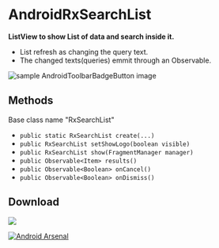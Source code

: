 # AndroidRxSearchList

**ListView to show List of data and search inside it.**   
- List refresh as changing the query text.
- The changed texts(queries) emmit through an Observable<String>.


![sample AndroidToolbarBadgeButton image](https://github.com/Mojtaba-Shafaei/AndroidRxSearchList/blob/master/screenShots/Screenshot_01.png)  



## Methods
Base class name "RxSearchList"
- `public static RxSearchList create(...)`
- `public RxSearchList setShowLogo(boolean visible)`
- `public RxSearchList show(FragmentManager manager)`
- `public Observable<Item> results()`
- `public Observable<Boolean> onCancel()`
- `public Observable<Boolean> onDismiss()`

## Download
[![](https://jitpack.io/v/mojtaba-shafaei/androidbadgebutton.svg)](https://jitpack.io/#mojtaba-shafaei/androidbadgebutton)

[![Android Arsenal]( https://img.shields.io/badge/Android%20Arsenal-AndroidBadgeButton-green.svg?style=flat )]( https://android-arsenal.com/details/1/7449 )

